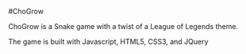 #ChoGrow

ChoGrow is a Snake game with a twist of a League of Legends theme.

The game is built with Javascript, HTML5, CSS3, and JQuery
